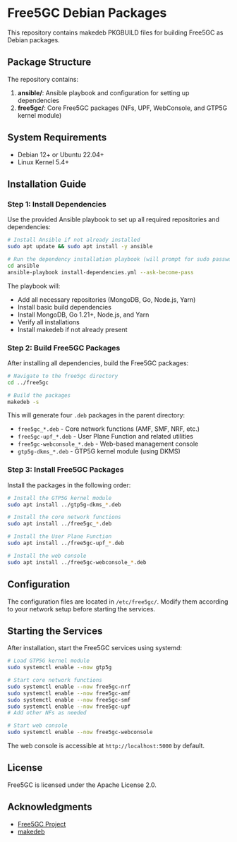 # Free5GC Debian Packages

This repository contains makedeb PKGBUILD files for building Free5GC as Debian packages.

## Package Structure

The repository contains:

1. **ansible/**: Ansible playbook and configuration for setting up dependencies
2. **free5gc/**: Core Free5GC packages (NFs, UPF, WebConsole, and GTP5G kernel module)

## System Requirements

- Debian 12+ or Ubuntu 22.04+
- Linux Kernel 5.4+

## Installation Guide

### Step 1: Install Dependencies

Use the provided Ansible playbook to set up all required repositories and dependencies:

```bash
# Install Ansible if not already installed
sudo apt update && sudo apt install -y ansible

# Run the dependency installation playbook (will prompt for sudo password)
cd ansible
ansible-playbook install-dependencies.yml --ask-become-pass
```

The playbook will:
- Add all necessary repositories (MongoDB, Go, Node.js, Yarn)
- Install basic build dependencies
- Install MongoDB, Go 1.21+, Node.js, and Yarn
- Verify all installations
- Install makedeb if not already present

### Step 2: Build Free5GC Packages

After installing all dependencies, build the Free5GC packages:

```bash
# Navigate to the free5gc directory
cd ../free5gc

# Build the packages
makedeb -s
```

This will generate four `.deb` packages in the parent directory:
- `free5gc_*.deb` - Core network functions (AMF, SMF, NRF, etc.)
- `free5gc-upf_*.deb` - User Plane Function and related utilities
- `free5gc-webconsole_*.deb` - Web-based management console
- `gtp5g-dkms_*.deb` - GTP5G kernel module (using DKMS)

### Step 3: Install Free5GC Packages

Install the packages in the following order:

```bash
# Install the GTP5G kernel module
sudo apt install ../gtp5g-dkms_*.deb

# Install the core network functions
sudo apt install ../free5gc_*.deb

# Install the User Plane Function
sudo apt install ../free5gc-upf_*.deb

# Install the web console
sudo apt install ../free5gc-webconsole_*.deb
```

## Configuration

The configuration files are located in `/etc/free5gc/`. Modify them according to your network setup before starting the services.

## Starting the Services

After installation, start the Free5GC services using systemd:

```bash
# Load GTP5G kernel module
sudo systemctl enable --now gtp5g

# Start core network functions
sudo systemctl enable --now free5gc-nrf
sudo systemctl enable --now free5gc-amf
sudo systemctl enable --now free5gc-smf
sudo systemctl enable --now free5gc-upf
# Add other NFs as needed

# Start web console
sudo systemctl enable --now free5gc-webconsole
```

The web console is accessible at `http://localhost:5000` by default.

## License

Free5GC is licensed under the Apache License 2.0.

## Acknowledgments

- [Free5GC Project](https://github.com/free5gc/free5gc)
- [makedeb](https://makedeb.org/)
